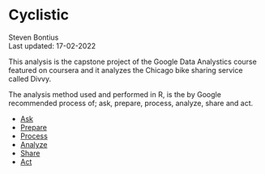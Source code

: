 # Cyclistic
Steven Bontius
<br>Last updated: 17-02-2022

This analysis is the capstone project of the Google Data Analystics course featured on coursera and it analyzes the Chicago bike sharing service called Divvy. 

The analysis method used and performed in R, is the by Google recommended process of; ask, prepare, process, analyze, share and act. 

-   [Ask](ask.md)
-   [Prepare](prepare.md)
-   [Process](process.md)
-   [Analyze](analyze.md)
-   [Share](share.md)
-   [Act](act.md)


